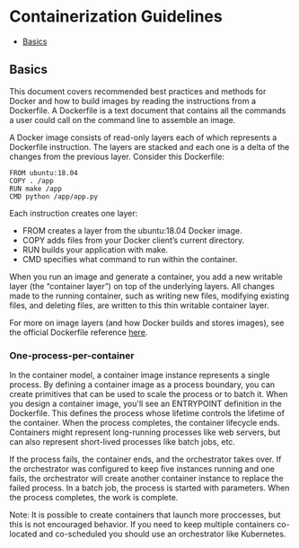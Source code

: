 Containerization Guidelines
======================

* [Basics](#basics)

## Basics
This document covers recommended best practices and methods for Docker and how to build images by reading the instructions from a Dockerfile. A Dockerfile is a text document that contains all the commands a user could call on the command line to assemble an image.

A Docker image consists of read-only layers each of which represents a Dockerfile instruction. The layers are stacked and each one is a delta of the changes from the previous layer. Consider this Dockerfile:

```
FROM ubuntu:18.04
COPY . /app
RUN make /app
CMD python /app/app.py
```

Each instruction creates one layer:

* FROM creates a layer from the ubuntu:18.04 Docker image.
* COPY adds files from your Docker client’s current directory.
* RUN builds your application with make.
* CMD specifies what command to run within the container.
  
When you run an image and generate a container, you add a new writable layer (the “container layer”) on top of the underlying layers. All changes made to the running container, such as writing new files, modifying existing files, and deleting files, are written to this thin writable container layer.

For more on image layers (and how Docker builds and stores images), see the official Dockerfile reference [here](https://docs.docker.com/engine/reference/builder/).

### One-process-per-container
In the container model, a container image instance represents a single process. By defining a container image as a process boundary, you can create primitives that can be used to scale the process or to batch it. When you design a container image, you'll see an ENTRYPOINT definition in the Dockerfile. This defines the process whose lifetime controls the lifetime of the container. When the process completes, the container lifecycle ends. Containers might represent long-running processes like web servers, but can also represent short-lived processes like batch jobs, etc.

If the process fails, the container ends, and the orchestrator takes over. If the orchestrator was configured to keep five instances running and one fails, the orchestrator will create another container instance to replace the failed process. In a batch job, the process is started with parameters. When the process completes, the work is complete. 

Note: It is possible to create containers that launch more proccesses, but this is not encouraged behavior. If you need to keep multiple containers co-located and co-scheduled you should use an orchestrator like Kubernetes.